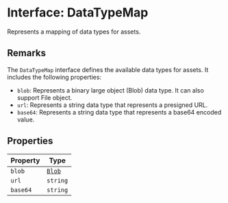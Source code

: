 # Interface: DataTypeMap

Represents a mapping of data types for assets.

## Remarks

The `DataTypeMap` interface defines the available data types for assets.
It includes the following properties:
- `blob`: Represents a binary large object (Blob) data type. It can also support File object.
- `url`: Represents a string data type that represents a presigned URL.
- `base64`: Represents a string data type that represents a base64 encoded value.

## Properties

| Property | Type |
| ------ | ------ |
| `blob` | [`Blob`](Blob.md) |
| `url` | `string` |
| `base64` | `string` |

